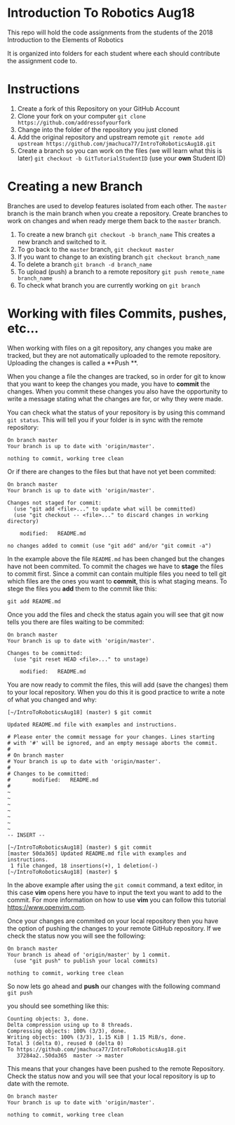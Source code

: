 # Introduction To Robotics Aug18
This repo will hold the code assignments from the students of the 2018 Introduction to the Elements of Robotics

It is organized into folders for each student where each should contribute the assignment code to.

# Instructions

1. Create a fork of this Repository on your GitHub Account
2. Clone your fork on your computer
    `git clone https://github.com/addressofyourfork`
3. Change into the folder of the repository you just cloned
4. Add the original repository and upstream remote `git remote add upstream https://github.com/jmachuca77/IntroToRoboticsAug18.git`
5. Create a branch so you can work on the files (we will learn what this is later) `git checkout -b GitTutorialStudentID` (use your **own** Student ID)

# Creating a new Branch

Branches are used to develop features isolated from each other. The `master` branch is the main branch when you create a repository. Create branches to work on changes and when ready merge them back to the `master` branch.

1. To create a new branch `git checkout -b branch_name` This creates a new branch and switched to it.
2. To go back to the `master` branch, `git checkout master`
3. If you want to change to an existing branch `git checkout branch_name`
4. To delete a branch `git branch -d branch_name`
5. To upload (push) a branch to a remote repository `git push remote_name branch_name`
6. To check what branch you are currently working on `git branch`

# Working with files Commits, pushes, etc...

When working with files on a git repository, any changes you make are tracked, but they are not automatically uploaded to the remote repository. Uploading the changes is called a **Push
**.

When you change a file the changes are tracked, so in order for git to know that you want to keep the changes you made, you have to **commit** the changes. When you commit these changes you also have the opportunity to write a message stating what the changes are for, or why they were made.

You can check what the status of your repository is by using this command `git status`. This will tell you if your folder is in sync with the remote repository:

```
On branch master
Your branch is up to date with 'origin/master'.

nothing to commit, working tree clean
```

Or if there are changes to the files but that have not yet been commited:

```
On branch master
Your branch is up to date with 'origin/master'.

Changes not staged for commit:
  (use "git add <file>..." to update what will be committed)
  (use "git checkout -- <file>..." to discard changes in working directory)

	modified:   README.md

no changes added to commit (use "git add" and/or "git commit -a")
```

In the example above the file `README.md` has been changed but the changes have not been commited. To commit the chages we have to **stage** the files to commit first. Since a commit can contain multiple files you need to tell git which files are the ones you want to **commit**, this is what staging means. To stege the files you **add** them to the commit like this:

`git add README.md`

Once you add the files and check the status again you will see that git now tells you there are files waiting to be commited:

```
On branch master
Your branch is up to date with 'origin/master'.

Changes to be committed:
  (use "git reset HEAD <file>..." to unstage)

	modified:   README.md
```

You are now ready to commit the files, this will add (save the changes) them to your local repository. When you do this it is good practice to write a note of what you changed and why:

```
[~/IntroToRoboticsAug18] (master) $ git commit

Updated README.md file with examples and instructions.

# Please enter the commit message for your changes. Lines starting
# with '#' will be ignored, and an empty message aborts the commit.
#
# On branch master
# Your branch is up to date with 'origin/master'.
#
# Changes to be committed:
#       modified:   README.md
#
~                                                                                                                                                
~                                                                                                                                                
~                                                                                                                                                
~                                                                                                                                                
~                                                                                                                                                
~                                                                                                                                                
~       
-- INSERT --

[~/IntroToRoboticsAug18] (master) $ git commit
[master 50da365] Updated README.md file with examples and instructions.
 1 file changed, 18 insertions(+), 1 deletion(-)
[~/IntroToRoboticsAug18] (master) $                                   
```
In the above example after using the `git commit` command, a text editor, in this case **vim** opens here you have to input the text you want to add to the commit. For more information on how to use **vim** you can follow this tutorial https://www.openvim.com.

Once your changes are commited on your local repository then you have the option of pushing the changes to your remote GitHub repository. If we check the status now you will see the following:

```
On branch master
Your branch is ahead of 'origin/master' by 1 commit.
  (use "git push" to publish your local commits)

nothing to commit, working tree clean
```

So now lets go ahead and **push** our changes with the following command `git push`

you should see something like this:

```
Counting objects: 3, done.
Delta compression using up to 8 threads.
Compressing objects: 100% (3/3), done.
Writing objects: 100% (3/3), 1.15 KiB | 1.15 MiB/s, done.
Total 3 (delta 0), reused 0 (delta 0)
To https://github.com/jmachuca77/IntroToRoboticsAug18.git
   37284a2..50da365  master -> master
```

This means that your changes have been pushed to the remote Repository. Check the status now and you will see that your local repository is up to date with the remote.

```
On branch master
Your branch is up to date with 'origin/master'.

nothing to commit, working tree clean
```
